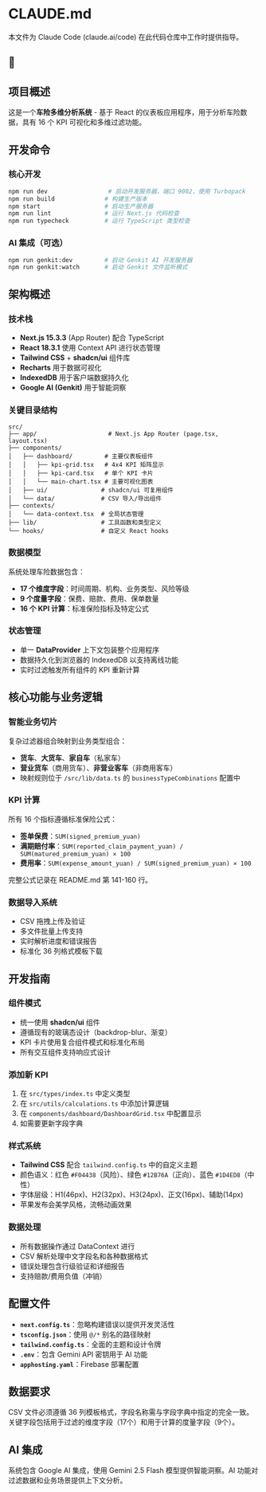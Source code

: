 # CLAUDE.md

本文件为 Claude Code (claude.ai/code) 在此代码仓库中工作时提供指导。
## 🎯 

## 项目概述
这是一个**车险多维分析系统** - 基于 React 的仪表板应用程序，用于分析车险数据，具有 16 个 KPI 可视化和多维过滤功能。

## 开发命令

### 核心开发
```bash
npm run dev                 # 启动开发服务器，端口 9002，使用 Turbopack
npm run build              # 构建生产版本
npm start                  # 启动生产服务器
npm run lint               # 运行 Next.js 代码检查
npm run typecheck          # 运行 TypeScript 类型检查
```

### AI 集成（可选）
```bash
npm run genkit:dev         # 启动 Genkit AI 开发服务器
npm run genkit:watch       # 启动 Genkit 文件监听模式
```

## 架构概述

### 技术栈
- **Next.js 15.3.3** (App Router) 配合 TypeScript
- **React 18.3.1** 使用 Context API 进行状态管理
- **Tailwind CSS** + **shadcn/ui** 组件库
- **Recharts** 用于数据可视化
- **IndexedDB** 用于客户端数据持久化
- **Google AI (Genkit)** 用于智能洞察

### 关键目录结构
```
src/
├── app/                    # Next.js App Router (page.tsx, layout.tsx)
├── components/
│   ├── dashboard/         # 主要仪表板组件
│   │   ├── kpi-grid.tsx   # 4x4 KPI 矩阵显示
│   │   ├── kpi-card.tsx   # 单个 KPI 卡片
│   │   └── main-chart.tsx # 主要可视化图表
│   ├── ui/               # shadcn/ui 可复用组件
│   └── data/             # CSV 导入/导出组件
├── contexts/
│   └── data-context.tsx  # 全局状态管理
├── lib/                  # 工具函数和类型定义
└── hooks/                # 自定义 React hooks
```

### 数据模型
系统处理车险数据包含：
- **17 个维度字段**：时间周期、机构、业务类型、风险等级
- **9 个度量字段**：保费、赔款、费用、保单数量
- **16 个 KPI 计算**：标准保险指标及特定公式

### 状态管理
- 单一 **DataProvider** 上下文包装整个应用程序
- 数据持久化到浏览器的 IndexedDB 以支持离线功能
- 实时过滤触发所有组件的 KPI 重新计算

## 核心功能与业务逻辑

### 智能业务切片
复杂过滤器组合映射到业务类型组合：
- **货车**、**大货车**、**家自车**（私家车）
- **营业货车**（商用货车）、**非营业客车**（非商用客车）
- 映射规则位于 `/src/lib/data.ts` 的 `businessTypeCombinations` 配置中

### KPI 计算
所有 16 个指标遵循标准保险公式：
- **签单保费**：`SUM(signed_premium_yuan)`
- **满期赔付率**：`SUM(reported_claim_payment_yuan) / SUM(matured_premium_yuan) × 100`
- **费用率**：`SUM(expense_amount_yuan) / SUM(signed_premium_yuan) × 100`

完整公式记录在 README.md 第 141-160 行。

### 数据导入系统
- CSV 拖拽上传及验证
- 多文件批量上传支持
- 实时解析进度和错误报告
- 标准化 36 列格式模板下载

## 开发指南

### 组件模式
- 统一使用 **shadcn/ui** 组件
- 遵循现有的玻璃态设计（backdrop-blur、渐变）
- KPI 卡片使用复合组件模式和标准化布局
- 所有交互组件支持响应式设计

### 添加新 KPI
1. 在 `src/types/index.ts` 中定义类型
2. 在 `src/utils/calculations.ts` 中添加计算逻辑
3. 在 `components/dashboard/DashboardGrid.tsx` 中配置显示
4. 如需要更新字段字典

### 样式系统
- **Tailwind CSS** 配合 `tailwind.config.ts` 中的自定义主题
- 颜色语义：红色 `#F04438`（风险）、绿色 `#12B76A`（正向）、蓝色 `#1D4ED8`（中性）
- 字体层级：H1(46px)、H2(32px)、H3(24px)、正文(16px)、辅助(14px)
- 苹果发布会美学风格，流畅动画效果

### 数据处理
- 所有数据操作通过 DataContext 进行
- CSV 解析处理中文字段名和各种数据格式
- 错误处理包含行级验证和详细报告
- 支持赔款/费用负值（冲销）

## 配置文件
- **`next.config.ts`**：忽略构建错误以提供开发灵活性
- **`tsconfig.json`**：使用 `@/*` 别名的路径映射
- **`tailwind.config.ts`**：全面的主题和设计令牌
- **`.env`**：包含 Gemini API 密钥用于 AI 功能
- **`apphosting.yaml`**：Firebase 部署配置

## 数据要求
CSV 文件必须遵循 36 列模板格式，字段名称需与字段字典中指定的完全一致。关键字段包括用于过滤的维度字段（17个）和用于计算的度量字段（9个）。

## AI 集成
系统包含 Google AI 集成，使用 Gemini 2.5 Flash 模型提供智能洞察。AI 功能对过滤数据和业务场景提供上下文分析。